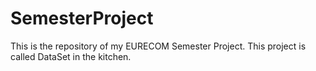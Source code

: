 # SemesterProject
This is the repository of my EURECOM Semester Project.
This project is called DataSet in the kitchen.
